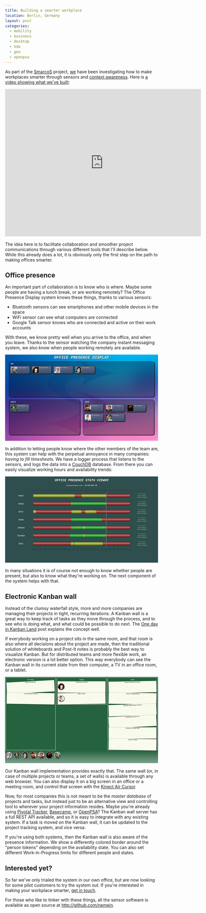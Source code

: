 ```yaml
---
title: Building a smarter workplace
location: Berlin, Germany
layout: post
categories:
  - mobility
  - business
  - desktop
  - kde
  - geo
  - openpsa
---
```

As part of the [SmarcoS](http://smarcos-project.eu) project, [we](http://nemein.com) have been investigating how to make workplaces smarter through sensors and [context awareness](http://worrydream.com/MagicInk/). Here is [a video showing what we've built](http://youtu.be/P5cdlLTqb24):

<iframe width="640" height="480" src="http://www.youtube.com/embed/P5cdlLTqb24" frameborder="0" allowfullscreen></iframe>

The idea here is to facilitate collaboration and smoother project communications through various different tools that I'll describe below. While this already does a lot, it is obviously only the first step on the path to making offices smarter.

## Office presence

An important part of collaboration is to know who is where. Maybe some people are having a lunch break, or are working remotely? The Office Presence Display system knows these things, thanks to various sensors:

* Bluetooth sensors can see smartphones and other mobile devices in the space
* WiFi sensor can see what computers are connected
* Google Talk sensor knows who are connected and active on their work accounts

With these, we know pretty well when you arrive to the office, and when you leave. Thanks to the sensor watching the company instant messaging system, we also know when people working remotely are available.

![Office Presence Display](/files/opd-small.png)

In addition to letting people know where the other members of the team are, this system can help with the perpetual annoyance in many companies: *having to fill timesheets*. We have a logger process that listens to the sensors, and logs the data into a [CouchDB](http://bergie.iki.fi/blog/business_analytics_with_couchdb_and_noflo/) database. From there you can easily visualize working hours and availability trends:

![Office presence stats](/files/opd-stats-small.png)

In many situations it is of course not enough to know whether people are present, but also to know what they're working on. The next component of the system helps with that.

## Electronic Kanban wall

Instead of the clumsy waterfall style, more and more companies are managing their projects in tight, recurring iterations. A Kanban wall is a great way to keep track of tasks as they move through the process, and to see who is doing what, and what could be possible to do next. The [One day in Kanban Land](http://blog.crisp.se/2009/06/26/henrikkniberg/1246053060000) post explains the concept well.

If everybody working on a project sits in the same room, and that room is also where all decisions about the project are made, then the traditional solution of whiteboards and Post-It notes is probably the best way to visualize Kanban. But for distributed teams and more flexible work, an electronic version is a lot better option. This way everybody can see the Kanban wall in its current state from their computer, a TV in an office room, or a tablet.

![Webkanban](/files/webkanban.png)

Our Kanban wall implementation provides exactly that. The same wall (or, in case of multiple projects or teams, a set of walls) is available through any web browser. You can also display it on a big screen in an office or a meeting room, and control that screen with the [Kinect Air Cursor](http://bergie.iki.fi/blog/qt-air-cursor/).

Now, for most companies this is not meant to be the *master database* of projects and tasks, but instead just to be an alternative view and controlling tool to wherever your project information resides. Maybe you're already using [Pivotal Tracker](http://www.pivotaltracker.com), [Basecamp](http://basecamp.com), or [OpenPSA](http://openpsa2.org)? The Kanban wall server has a full REST API available, and so it is easy to integrate with any existing system. If a task is moved on the Kanban wall, it can be updated to the project tracking system, and vice versa.

If you're using both systems, then the Kanban wall is also aware of the presence information. We show a differently colored border around the "person tokens" depending on the availability state. You can also set different Work-in-Progress limits for different people and states.

## Interested yet?

So far we've only trialed the system in our own office, but are now looking for some pilot customers to try the system out. If you're interested in making your workplace smarter, [get in touch](mailto:info@nemein.com).

For those who like to tinker with these things, all the sensor software is available as open source at <http://github.com/nemein>.
